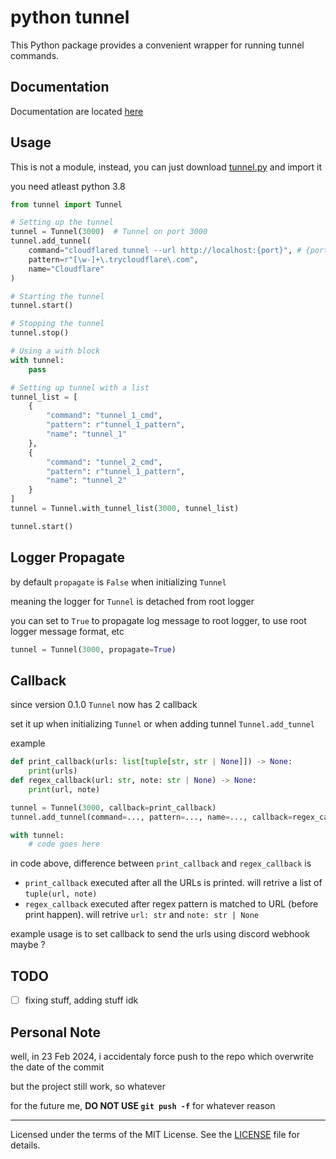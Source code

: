 # python tunnel

This Python package provides a convenient wrapper for running tunnel commands.

## Documentation

Documentation are located [here](https://cupang-afk.github.io/subprocess-tunnel/)

## Usage

This is not a module, instead, you can just download [tunnel.py](https://github.com/cupang-afk/subprocess-tunnel/blob/master/src/tunnel.py) and import it

you need atleast python 3.8

```python
from tunnel import Tunnel

# Setting up the tunnel
tunnel = Tunnel(3000)  # Tunnel on port 3000
tunnel.add_tunnel(
    command="cloudflared tunnel --url http://localhost:{port}", # {port} automatically changed to 3000
    pattern=r"[\w-]+\.trycloudflare\.com",
    name="Cloudflare"
)

# Starting the tunnel
tunnel.start()

# Stopping the tunnel
tunnel.stop()

# Using a with block
with tunnel:
    pass

# Setting up tunnel with a list
tunnel_list = [
    {
        "command": "tunnel_1_cmd",
        "pattern": r"tunnel_1_pattern",
        "name": "tunnel_1"
    },
    {
        "command": "tunnel_2_cmd",
        "pattern": r"tunnel_1_pattern",
        "name": "tunnel_2"
    }
]
tunnel = Tunnel.with_tunnel_list(3000, tunnel_list)

tunnel.start()
```

## Logger Propagate

by default `propagate` is `False` when initializing `Tunnel`

meaning the logger for `Tunnel` is detached from root logger

you can set to `True` to propagate log message to root logger, to use root logger message format, etc

```python
tunnel = Tunnel(3000, propagate=True)
```

## Callback

since version 0.1.0 `Tunnel` now has 2 callback

set it up when initializing `Tunnel`
or when adding tunnel `Tunnel.add_tunnel`

example

```python
def print_callback(urls: list[tuple[str, str | None]]) -> None:
    print(urls)
def regex_callback(url: str, note: str | None) -> None:
    print(url, note)

tunnel = Tunnel(3000, callback=print_callback)
tunnel.add_tunnel(command=..., pattern=..., name=..., callback=regex_callback)

with tunnel:
    # code goes here
```

in code above, difference between `print_callback` and `regex_callback` is

- `print_callback` executed after all the URLs is printed. will retrive a list of `tuple(url, note)`
- `regex_callback` executed after regex pattern is matched to URL (before print happen). will retrive `url: str` and `note: str | None`

example usage is to set callback to send the urls using discord webhook maybe ?

## TODO

- [ ] fixing stuff, adding stuff idk

## Personal Note

well, in 23 Feb 2024, i accidentaly force push to the repo which overwrite the date of the commit

but the project still work, so whatever

for the future me, **DO NOT USE `git push -f`** for whatever reason

---

Licensed under the terms of the MIT License. See the [LICENSE](https://github.com/cupang-afk/subprocess-tunnel/blob/master/LICENSE) file for details.
